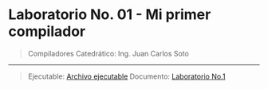 # Laboratorio No. 01 - Mi primer compilador
>Compiladores
>Catedrático: Ing. Juan Carlos Soto
---
>Ejecutable: [Archivo ejecutable](https://github.com/Ale180820/LaboratorioNo1/tree/main/Ejecutable/net5.0)
>Documento: [Laboratorio No.1](https://github.com/Ale180820/LaboratorioNo1/blob/main/Laboratorio%20No.%201.pdf)
